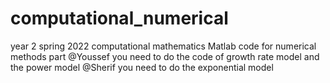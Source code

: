 # computational_numerical
year 2 spring 2022 computational mathematics Matlab code for numerical methods part
@Youssef you need to do the code of growth rate model and the power model
@Sherif you need to do the exponential model
